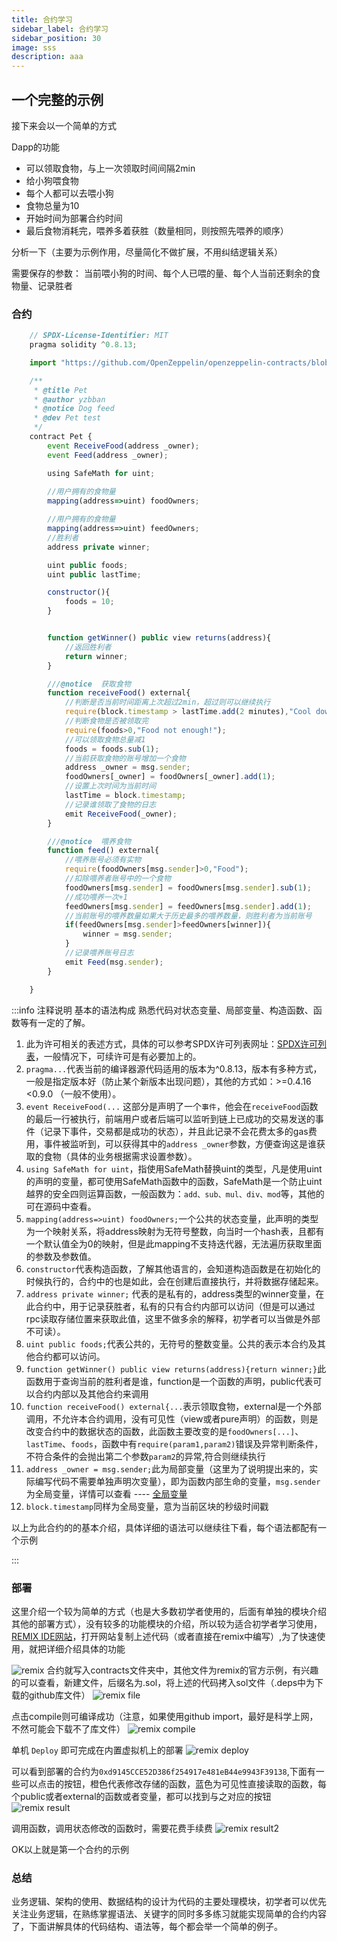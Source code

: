 ```yaml
---
title: 合约学习
sidebar_label: 合约学习
sidebar_position: 30
image: sss
description: aaa
---
```

## 一个完整的示例

  接下来会以一个简单的方式
  
  Dapp的功能
  - 可以领取食物，与上一次领取时间间隔2min
  - 给小狗喂食物
  - 每个人都可以去喂小狗
  - 食物总量为10
  - 开始时间为部署合约时间
  - 最后食物消耗完，喂养多着获胜（数量相同，则按照先喂养的顺序）


分析一下（主要为示例作用，尽量简化不做扩展，不用纠结逻辑关系）

需要保存的参数：
当前喂小狗的时间、每个人已喂的量、每个人当前还剩余的食物量、记录胜者


### 合约
```js
    // SPDX-License-Identifier: MIT
    pragma solidity ^0.8.13;

    import "https://github.com/OpenZeppelin/openzeppelin-contracts/blob/release-v4.0/contracts/utils/math/SafeMath.sol";

    /** 
     * @title Pet
     * @author yzbban
     * @notice Dog feed
     * @dev Pet test
     */
    contract Pet {
        event ReceiveFood(address _owner);
        event Feed(address _owner);

        using SafeMath for uint;
    
        //用户拥有的食物量
        mapping(address=>uint) foodOwners;

        //用户拥有的食物量
        mapping(address=>uint) feedOwners;
        //胜利者
        address private winner;

        uint public foods;
        uint public lastTime;

        constructor(){
            foods = 10;
        }


        function getWinner() public view returns(address){
            //返回胜利者
            return winner;
        }

        ///@notice  获取食物
        function receiveFood() external{
            //判断是否当前时间距离上次超过2min，超过则可以继续执行
            require(block.timestamp > lastTime.add(2 minutes),"Cool down");
            //判断食物是否被领取完
            require(foods>0,"Food not enough!");
            //可以领取食物总量减1
            foods = foods.sub(1);
            //当前获取食物的账号增加一个食物
            address _owner = msg.sender;
            foodOwners[_owner] = foodOwners[_owner].add(1);
            //设置上次时间为当前时间
            lastTime = block.timestamp;
            //记录谁领取了食物的日志
            emit ReceiveFood(_owner);
        }

        ///@notice  喂养食物
        function feed() external{
            //喂养账号必须有实物
            require(foodOwners[msg.sender]>0,"Food");
            //扣除喂养者账号中的一个食物
            foodOwners[msg.sender] = foodOwners[msg.sender].sub(1);
            //成功喂养一次+1
            feedOwners[msg.sender] = feedOwners[msg.sender].add(1);
            //当前账号的喂养数量如果大于历史最多的喂养数量，则胜利者为当前账号
            if(feedOwners[msg.sender]>feedOwners[winner]){
                winner = msg.sender;
            }
            //记录喂养账号日志
            emit Feed(msg.sender);
        }

    }

```


:::info
注释说明
基本的语法构成
熟悉代码对状态变量、局部变量、构造函数、函数等有一定的了解。

 1. 此为许可相关的表述方式，具体的可以参考SPDX许可列表网址：[SPDX许可列表](https://spdx.org/licenses/)，一般情况下，可续许可是有必要加上的。
 2. `pragma...`代表当前的编译器源代码适用的版本为^0.8.13，版本有多种方式，一般是指定版本好（防止某个新版本出现问题），其他的方式如：>=0.4.16 <0.9.0 （一般不使用）。
 3. `event ReceiveFood(...` 这部分是声明了一个`事件`，他会在`receiveFood`函数的最后一行被执行，前端用户或者后端可以监听到链上已成功的交易发送的事件（记录下事件，交易都是成功的状态），并且此记录不会花费太多的gas费用，事件被监听到，可以获得其中的`address _owner`参数，方便查询这是谁获取的食物（具体的业务根据需求设置参数）。
 4. `using SafeMath for uint`，指使用SafeMath替换uint的类型，凡是使用uint的声明的变量，都可使用SafeMath函数中的函数，SafeMath是一个防止uint越界的安全四则运算函数，一般函数为：`add、sub、mul、div、mod`等，其他的可在源码中查看。
 5. `mapping(address=>uint) foodOwners;`一个公共的状态变量，此声明的类型为一个映射关系，将address映射为无符号整数，向当时一个hash表，且都有一个默认值全为0的映射，但是此mapping不支持迭代器，无法遍历获取里面的参数及参数值。
 6. `constructor`代表构造函数，了解其他语言的，会知道构造函数是在初始化的时候执行的，合约中的也是如此，会在创建后直接执行，并将数据存储起来。
 7. `address private winner;` 代表的是私有的，address类型的winner变量，在此合约中，用于记录获胜者，私有的只有合约内部可以访问（但是可以通过rpc读取存储位置来获取此值，这里不做多余的解释，初学者可以当做是外部不可读）。
 8. `uint public foods;`代表公共的，无符号的整数变量。公共的表示本合约及其他合约都可以访问。
 9. `function getWinner() public view returns(address){return winner;}`此函数用于查询当前的胜利者是谁，function是一个函数的声明，public代表可以合约内部以及其他合约来调用
 10. `function receiveFood() external{...`表示领取食物，external是一个外部调用，不允许本合约调用，没有可见性（view或者pure声明）的函数，则是改变合约中的数据状态的函数，此函数主要改变的是`foodOwners[...]`、`lastTime`、`foods`，函数中有`require(param1,param2)`错误及异常判断条件，不符合条件的会抛出第二个参数`param2`的异常,符合则继续执行
 11. `address _owner = msg.sender;`此为局部变量（这里为了说明提出来的，实际编写代码不需要单独声明次变量），即为函数内部生命的变量，`msg.sender`为全局变量，详情可以查看 ---- [全局变量](/wiki/solidity/contract/variables/)
 12. `block.timestamp`同样为全局变量，意为当前区块的秒级时间戳

以上为此合约的的基本介绍，具体详细的语法可以继续往下看，每个语法都配有一个示例

:::

### 部署

这里介绍一个较为简单的方式（也是大多数初学者使用的，后面有单独的模块介绍其他的部署方式），没有较多的功能模块的介绍，所以较为适合初学者学习使用，
[REMIX IDE网站](https://remix.ethereum.org/)，打开网站复制上述代码（或者直接在remix中编写）,为了快速使用，就把详细介绍具体的功能

![remix](./assets/remixide.png)
合约就写入contracts文件夹中，其他文件为remix的官方示例，有兴趣的可以查看，新建文件，后缀名为.sol，将上述的代码拷入sol文件（.deps中为下载的github库文件）
![remix file](./assets/remixfile.jpg)

点击compile则可编译成功（注意，如果使用github import，最好是科学上网，不然可能会下载不了库文件）
![remix compile](./assets/remixcompile.png)

单机 `Deploy` 即可完成在内置虚拟机上的部署
![remix deploy](./assets/remixdeploy.jpg)

可以看到部署的合约为`0xd9145CCE52D386f254917e481eB44e9943F39138`,下面有一些可以点击的按钮，橙色代表修改存储的函数，蓝色为可见性直接读取的函数，每个public或者external的函数或者变量，都可以找到与之对应的按钮
![remix result](./assets/remixresult.jpg)

调用函数，调用状态修改的函数时，需要花费手续费
![remix result2](./assets/remixresult2.jpg)

OK以上就是第一个合约的示例

### 总结

  业务逻辑、架构的使用、数据结构的设计为代码的主要处理模块，初学者可以优先关注业务逻辑，在熟练掌握语法、关键字的同时多多练习就能实现简单的合约内容了，下面讲解具体的代码结构、语法等，每个都会举一个简单的例子。